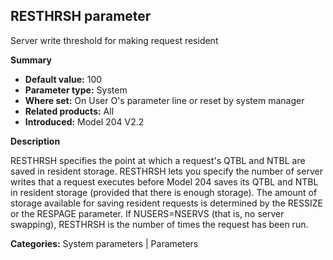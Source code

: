 ## RESTHRSH parameter

Server write threshold for making request resident

**Summary**

* **Default value:** 100
* **Parameter type:** System
* **Where set:** On User O's parameter line or reset by system manager
* **Related products:** All
* **Introduced:** Model 204 V2.2

**Description**

RESTHRSH specifies the point at which a request's QTBL and NTBL are saved in resident storage.  RESTHRSH lets you specify the number of server writes that a request executes before Model 204 saves its QTBL and NTBL in resident storage (provided that there is enough storage). The amount of storage available for saving resident requests is determined by the RESSIZE or the RESPAGE parameter. If NUSERS=NSERVS (that is, no server swapping), RESTHRSH is the number of times the request has been run.

**Categories:** System parameters | Parameters
